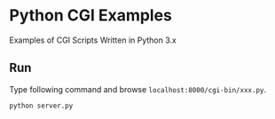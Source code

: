 # Python CGI Examples

Examples of CGI Scripts Written in Python 3.x


## Run

Type following command and browse `localhost:8000/cgi-bin/xxx.py`.

```
python server.py
```
